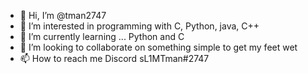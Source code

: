 - 👋 Hi, I’m @tman2747
- 👀 I’m interested in programming with C, Python, java, C++
- 🌱 I’m currently learning ... Python and C
- 💞️ I’m looking to collaborate on something simple to get my feet wet
- 📫 How to reach me Discord sL1MTman#2747

<!---
tman2747/tman2747 is a ✨ special ✨ repository because its `README.md` (this file) appears on your GitHub profile.
You can click the Preview link to take a look at your changes.
--->
